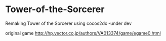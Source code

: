 # Tower-of-the-Sorcerer
Remaking Tower of the Sorcerer using cocos2dx -under dev

original game
http://hp.vector.co.jp/authors/VA013374/game/egame0.html
